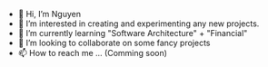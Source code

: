 - 👋 Hi, I’m Nguyen
- 👀 I’m interested in creating and experimenting any new projects.
- 🌱 I’m currently learning "Software Architecture" + "Financial"
- 💞️ I’m looking to collaborate on some fancy projects
- 📫 How to reach me ... (Comming soon)

<!---
NbN12/NbN12 is a ✨ special ✨ repository because its `README.md` (this file) appears on your GitHub profile.
You can click the Preview link to take a look at your changes.
--->

